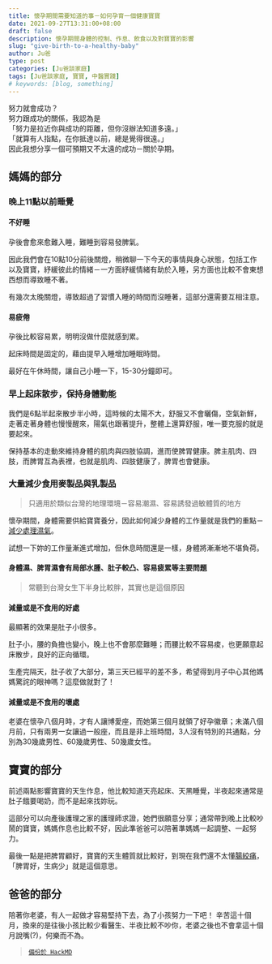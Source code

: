 ```yaml
---
title: 懷孕期間需要知道的事－如何孕育一個健康寶寶
date: 2021-09-27T13:31:00+08:00
draft: false
description: 懷孕期間身體的控制、作息、飲食以及對寶寶的影響
slug: "give-birth-to-a-healthy-baby"
author: Ju爸
type: post
categories: [Ju爸談家庭]
tags: [Ju爸談家庭, 寶寶, 中醫實踐]
# keywords: [blog, something]
---
```


努力就會成功？  
努力跟成功的關係，我認為是  
「努力是拉近你與成功的距離，但你沒辦法知道多遠。」  
「就算有人指點，在你抵達以前，總是覺得很遠。」  
因此我想分享一個可預期又不太遠的成功－關於孕期。

## 媽媽的部分
### 晚上11點以前睡覺
#### 不好睡
孕後會愈來愈難入睡，難睡到容易發脾氣。

因此我們會在10點10分前後關燈，稍微聊一下今天的事情與身心狀態，包括工作以及寶寶，紓緩彼此的情緒－一方面紓緩情緒有助於入睡，另方面也比較不會東想西想而導致睡不著。

有幾次太晚關燈，導致超過了習慣入睡的時間而沒睡著，這部分還需要互相注意。

#### 易疲倦
孕後比較容易累，明明沒做什麼就感到累。

起床時間是固定的，藉由提早入睡增加睡眠時間。

最好在午休時間，讓自己小睡一下，15-30分鐘即可。

### 早上起床散步，保持身體動能
我們是6點半起來散步半小時，這時候的太陽不大，舒服又不會曬傷，空氣新鮮，走著走著身體也慢慢醒來，陽氣也跟著提升，整體上還算舒服，唯一要克服的就是要起來。

保持基本的走動來維持身體的肌肉與四肢協調，進而使脾胃健康。脾主肌肉、四肢，而脾胃互為表裡，也就是肌肉、四肢健康了，脾胃也會健康。


### 大量減少食用麥製品與乳製品
> 只適用於類似台灣的地理環境－容易潮濕、容易誘發過敏體質的地方

懷孕期間，身體需要供給寶寶養分，因此如何減少身體的工作量就是我們的重點－<u>減少處理濕氣</u>。

試想一下妳的工作量漸進式增加，但休息時間還是一樣，身體將漸漸地不堪負荷。

#### 身體濕、脾胃濕會有局部水腫、肚子較凸、容易疲累等主要問題
> 常聽到台灣女生下半身比較胖，其實也是這個原因

#### 減量或是不食用的好處
最顯著的效果是肚子小很多。

肚子小，腰的負擔也變小，晚上也不會那麼難睡；而腰比較不容易痠，也更願意起床散步，良好的正向循環。

生產完隔天，肚子收了大部分，第三天已經平的差不多，希望得到月子中心其他媽媽驚詫的眼神嗎？這麼做就對了！

#### 減量或是不食用的壞處
老婆在懷孕八個月時，才有人讓博愛座，而她第三個月就領了好孕徽章；未滿八個月前，只有兩男一女讓過一般座，而且是非上班時間，3人沒有特別的共通點，分別為30幾歲男性、60幾歲男性、50幾歲女性。


## 寶寶的部分
前述兩點影響寶寶的天生作息，他比較知道天亮起床、天黑睡覺，半夜起來通常是肚子餓要喝奶，而不是起來找妳玩。

這部分可以向產後護理之家的護理師求證，她們很願意分享；通常帶到晚上比較吵鬧的寶寶，媽媽作息也比較不好，因此準爸爸可以陪著準媽媽一起調整、一起努力。

最後一點是把脾胃顧好，寶寶的天生體質就比較好，到現在我們還不太懂<u>腸絞痛</u>，「脾胃好，生病少」就是這個意思。

## 爸爸的部分
陪著你老婆，有人一起做才容易堅持下去，為了小孩努力一下吧！
辛苦這十個月，換來的是往後小孩比較少看醫生、半夜比較不吵你，老婆之後也不會拿這十個月說嘴(?)，何樂而不為。

> [`備份於 HackMD`](https://hackmd.io/@Jun1sMe/BJBITS3mF)
